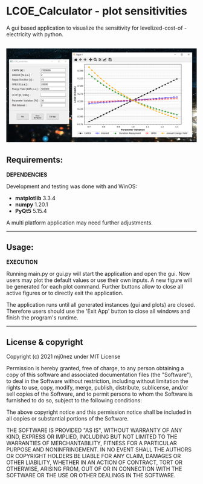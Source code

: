 # LCOE_Calculator - plot sensitivities

A gui based application to visualize the sensitivity for levelized-cost-of
-electricity with python.

![alt text](sample.png)
----------

## Requirements:

**DEPENDENCIES**

Development and testing was done with and WinOS:
- **matplotlib** 3.3.4
- **numpy** 1.20.1
- **PyQt5** 5.15.4

A multi platform application may need further adjustments.


----------
## Usage:

**EXECUTION**

Running main.py or gui.py will start the application and open the gui. Now
 users may plot the default values or use their own inputs. A new figure will
  be generated for each plot command. Further buttons allow to close all active
   figures or to directly exit the application.

The application runs until all generated instances (gui and plots) are closed. 
Therefore users should use the 'Exit App' button to close all windows and
 finish the program's runtime.
    

----------

## License & copyright


Copyright (c) 2021 mj0nez under MIT License

Permission is hereby granted, free of charge, to any person obtaining a copy
of this software and associated documentation files (the "Software"), to deal
in the Software without restriction, including without limitation the rights
to use, copy, modify, merge, publish, distribute, sublicense, and/or sell
copies of the Software, and to permit persons to whom the Software is
furnished to do so, subject to the following conditions:

The above copyright notice and this permission notice shall be included in all
copies or substantial portions of the Software.

THE SOFTWARE IS PROVIDED "AS IS", WITHOUT WARRANTY OF ANY KIND, EXPRESS OR
IMPLIED, INCLUDING BUT NOT LIMITED TO THE WARRANTIES OF MERCHANTABILITY,
FITNESS FOR A PARTICULAR PURPOSE AND NONINFRINGEMENT. IN NO EVENT SHALL THE
AUTHORS OR COPYRIGHT HOLDERS BE LIABLE FOR ANY CLAIM, DAMAGES OR OTHER
LIABILITY, WHETHER IN AN ACTION OF CONTRACT, TORT OR OTHERWISE, ARISING FROM,
OUT OF OR IN CONNECTION WITH THE SOFTWARE OR THE USE OR OTHER DEALINGS IN THE
SOFTWARE.

